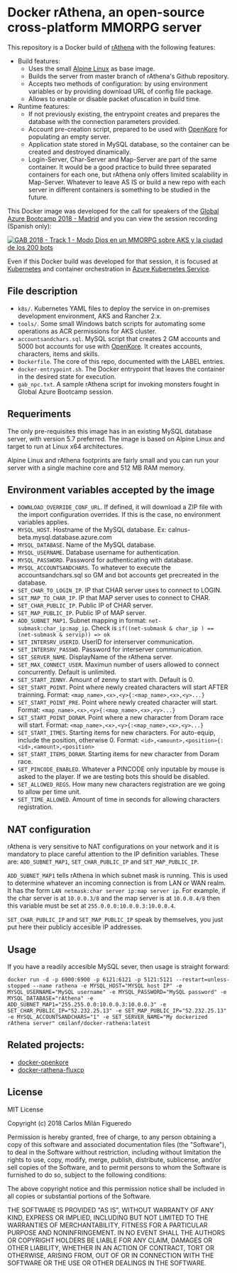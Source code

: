 # Docker rAthena, an open-source cross-platform MMORPG server
This repository is a Docker build of [rAthena](https://github.com/rathena/rathena) with the following features:
  * Build features:
    * Uses the small [Alpine Linux](https://hub.docker.com/_/alpine/) as base image.
    * Builds the server from master branch of rAthena's Github repository.
    * Accepts two methods of configuration: by using environment variables or by providing download URL of config file package.
    * Allows to enable or disable packet ofuscation in build time.
  * Runtime features:
    * If not previously existing, the entrypoint creates and prepares the database with the connection parameters provided.
    * Account pre-creation script, prepared to be used with [OpenKore](http://openkore.com) for populating an empty server.
    * Application state stored in MySQL database, so the container can be created and destroyed dinamically.
    * Login-Server, Char-Server and Map-Server are part of the same container. It would be a good practice to build three separated containers for each one, but rAthena only offers limited scalability in Map-Server. Whatever to leave AS IS or build a new repo with each server in different containers is something to be studied in the future.

This Docker image was developed for the call for speakers of the [Global Azure Bootcamp 2018 - Madrid](http://azurebootcamp.es) and you can view the session recording (Spanish only):

[![GAB 2018 - Track 1 - Modo Dios en un MMORPG sobre AKS y la ciudad de los 200 bots](https://img.youtube.com/vi/ZBDJImdmiUo/0.jpg)](https://www.youtube.com/watch?v=ZBDJImdmiUo)

Even if this Docker build was developed for that session, it is focused at [Kubernetes](https://kubernetes.io) and container orchestration in [Azure Kubernetes Service](https://azure.microsoft.com/es-es/services/kubernetes-service/).

## File description

  * `k8s/`. Kubernetes YAML files to deploy the service in on-premises development environment, AKS and Rancher 2.x.
  * `tools/`. Some small Windows batch scripts for automating some operations as ACR permissions for AKS cluster.
  * `accountsandchars.sql`. MySQL script that creates 2 GM accounts and 5000 bot accounts for use with [OpenKore](http://openkore.com). It creates accounts, characters, items and skills.
  * `Dockerfile`. The core of this repo, documented with the LABEL entries.
  * `docker-entrypoint.sh`. The Docker entrypoint that leaves the container in the desired state for execution.
  * `gab_npc.txt`. A sample rAthena script for invoking monsters fought in Global Azure Bootcamp session.

## Requeriments
The only pre-requisites this image has in an existing MySQL database server, with version 5.7 preferred.
The image is based on Alpine Linux and target to run at Linux x64 architectures.

Alpine Linux and rAthena footprints are fairly small and you can run your server with a single machine core and 512 MB RAM memory.

## Environment variables accepted by the image

  * `DOWNLOAD_OVERRIDE_CONF_URL`. If defined, it will download a ZIP file with the import configuration overrides. If this is the case, no environment variables applies.
  * `MYSQL_HOST`. Hostname of the MySQL database. Ex: calnus-beta.mysql.database.azure.com
  * `MYSQL_DATABASE`. Name of the MySQL database.
  * `MYSQL_USERNAME`. Database username for authentication.
  * `MYSQL_PASSWORD`. Password for authenticating with database.
  * `MYSQL_ACCOUNTSANDCHARS`. To whatever to execute the accountsandchars.sql so GM and bot accounts get precreated in the database.
  * `SET_CHAR_TO_LOGIN_IP`. IP that CHAR server uses to connect to LOGIN.
  * `SET_MAP_TO_CHAR_IP`. IP that MAP server uses to connect to CHAR.
  * `SET_CHAR_PUBLIC_IP`. Public IP of CHAR server.
  * `SET_MAP_PUBLIC_IP`. Public IP of MAP server.
  * `ADD_SUBNET_MAP1`. Subnet mapping in format: `net-submask:char_ip:map_ip`. Check is `if((net-submask & char_ip ) == (net-submask & servip)) => ok`
  * `SET_INTERSRV_USERID`. UserID for interserver communication.
  * `SET_INTERSRV_PASSWD`. Password for interserver communication.
  * `SET_SERVER_NAME`. DisplayName of the rAthena server.
  * `SET_MAX_CONNECT_USER`. Maximun number of users allowed to connect concurrently. Default is unlimited.
  * `SET_START_ZENNY`. Amount of zenny to start with. Default is 0.
  * `SET_START_POINT`. Point where newly created characters will start AFTER trainning. Format: `<map_name>,<x>,<y>{:<map_name>,<x>,<y>...}`
  * `SET_START_POINT_PRE`. Point where newly created character will start. Format: `<map_name>,<x>,<y>{:<map_name>,<x>,<y>...}`
  * `SET_START_POINT_DORAM`. Point where a new character from Doram race will start. Format: `<map_name>,<x>,<y>{:<map_name>,<x>,<y>...}`
  * `SET_START_ITMES`. Starting items for new characters. For auto-equip, include the position, otherwise 0. Format: `<id>,<amount>,<position>{:<id>,<amount>,<position>`
  * `SET_START_ITEMS_DORAM`. Starting items for new character from Doram race.
  * `SET_PINCODE_ENABLED`. Whatever a PINCODE only inputable by mouse is asked to the player. If we are testing bots this should be disabled.
  * `SET_ALLOWED_REGS`. How many new characters registration are we going to allow per time unit.
  * `SET_TIME_ALLOWED`. Amount of time in seconds for allowing characters registration.

## NAT configuration

rAthena is very sensitive to NAT configurations on your network and it is mandatory to place careful attention to the IP definition variables. These are: `ADD_SUBNET_MAP1`, `SET_CHAR_PUBLIC_IP` and `SET_MAP_PUBLIC_IP`.

`ADD_SUBNET_MAP1` tells rAthena in which subnet mask is running. This is used to determine whatever an incoming connection is from LAN or WAN realm. It has the form `LAN netmask:char server ip:map server ip`. For example, if the char server is at `10.0.0.3/8` and the map server is at `10.0.0.4/8` then this variable must be set at `255.0.0.0:10.0.0.3:10.0.0.4`.

`SET_CHAR_PUBLIC_IP` and `SET_MAP_PUBLIC_IP` speak by themselves, you just put here their publicly accesible IP addresses.

## Usage
If you have a readily accesible MySQL sever, then usage is straight forward:

```
docker run -d -p 6900:6900 -p 6121:6121 -p 5121:5121 --restart=unless-stopped --name rathena -e MYSQL_HOST="MYSQL host IP" -e MYSQL_USERNAME="MySQL username" -e MYSQL_PASSWORD="MySQL password" -e MYSQL_DATABASE="rAthena" -e ADD_SUBNET_MAP1="255.255.0.0:10.0.0.3:10.0.0.3" -e SET_CHAR_PUBLIC_IP="52.232.25.13" -e SET_MAP_PUBLIC_IP="52.232.25.13" -e MYSQL_ACCOUNTSANDCHARS="1" -e SET_SERVER_NAME="My dockerized rAthena server" cmilanf/docker-rathena:latest
```

## Related projects:

  * [docker-openkore](https://github.com/cmilanf/docker-openkore)
  * [docker-rathena-fluxcp](https://github.com/cmilanf/docker-rathena-fluxcp)

## License
MIT License

Copyright (c) 2018 Carlos Milán Figueredo

Permission is hereby granted, free of charge, to any person obtaining a copy
of this software and associated documentation files (the "Software"), to deal
in the Software without restriction, including without limitation the rights
to use, copy, modify, merge, publish, distribute, sublicense, and/or sell
copies of the Software, and to permit persons to whom the Software is
furnished to do so, subject to the following conditions:

The above copyright notice and this permission notice shall be included in all
copies or substantial portions of the Software.

THE SOFTWARE IS PROVIDED "AS IS", WITHOUT WARRANTY OF ANY KIND, EXPRESS OR
IMPLIED, INCLUDING BUT NOT LIMITED TO THE WARRANTIES OF MERCHANTABILITY,
FITNESS FOR A PARTICULAR PURPOSE AND NONINFRINGEMENT. IN NO EVENT SHALL THE
AUTHORS OR COPYRIGHT HOLDERS BE LIABLE FOR ANY CLAIM, DAMAGES OR OTHER
LIABILITY, WHETHER IN AN ACTION OF CONTRACT, TORT OR OTHERWISE, ARISING FROM,
OUT OF OR IN CONNECTION WITH THE SOFTWARE OR THE USE OR OTHER DEALINGS IN THE
SOFTWARE.
